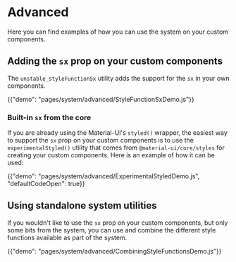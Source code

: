 # Advanced

<p class="description">Here you can find examples of how you can use the system on your custom components.</p>

## Adding the `sx` prop on your custom components

The `unstable_styleFunctionSx` utility adds the support for the `sx` in your own components.

{{"demo": "pages/system/advanced/StyleFunctionSxDemo.js"}}

### Built-in `sx` from the core

If you are already using the Material-UI's `styled()` wrapper, the easiest way to support the `sx` prop on your custom components is to use the `experimentalStyled()` utility that comes from `@material-ui/core/styles` for creating your custom components. Here is an example of how it can be used:

{{"demo": "pages/system/advanced/ExperimentalStyledDemo.js", "defaultCodeOpen": true}}

## Using standalone system utilities

If you wouldn't like to use the `sx` prop on your custom components, but only some bits from the system, you can use and combine the different style functions available as part of the system.

{{"demo": "pages/system/advanced/CombiningStyleFunctionsDemo.js"}}
